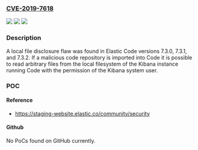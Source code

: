 ### [CVE-2019-7618](https://cve.mitre.org/cgi-bin/cvename.cgi?name=CVE-2019-7618)
![](https://img.shields.io/static/v1?label=Product&message=Elastic%20Code&color=blue)
![](https://img.shields.io/static/v1?label=Version&message=7.3.0%2C%207.3.1%2C%20and%207.3.2%20&color=brightgreen)
![](https://img.shields.io/static/v1?label=Vulnerability&message=CWE-538%3A%20File%20and%20Directory%20Information%20Exposure&color=brightgreen)

### Description

A local file disclosure flaw was found in Elastic Code versions 7.3.0, 7.3.1, and 7.3.2. If a malicious code repository is imported into Code it is possible to read arbitrary files from the local filesystem of the Kibana instance running Code with the permission of the Kibana system user.

### POC

#### Reference
- https://staging-website.elastic.co/community/security

#### Github
No PoCs found on GitHub currently.

